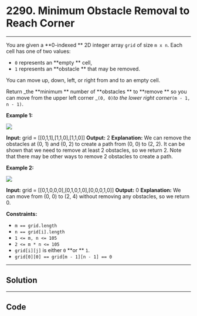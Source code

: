 # 2290. Minimum Obstacle Removal to Reach Corner

---

You are given a **0-indexed ** 2D integer array `grid` of size `m x n`. Each cell has one of two values:

  * `0` represents an **empty ** cell,
  * `1` represents an **obstacle ** that may be removed.



You can move up, down, left, or right from and to an empty cell.

Return _the **minimum ** number of **obstacles ** to **remove ** so you can move from the upper left corner _`(0, 0)`_to the lower right corner_`(m - 1, n - 1)`.

 

**Example 1:**

![](https://assets.leetcode.com/uploads/2022/04/06/example1drawio-1.png)


**Input:** grid = [[0,1,1],[1,1,0],[1,1,0]]
**Output:** 2
**Explanation:** We can remove the obstacles at (0, 1) and (0, 2) to create a path from (0, 0) to (2, 2).
It can be shown that we need to remove at least 2 obstacles, so we return 2.
Note that there may be other ways to remove 2 obstacles to create a path.


**Example 2:**

![](https://assets.leetcode.com/uploads/2022/04/06/example1drawio.png)


**Input:** grid = [[0,1,0,0,0],[0,1,0,1,0],[0,0,0,1,0]]
**Output:** 0
**Explanation:** We can move from (0, 0) to (2, 4) without removing any obstacles, so we return 0.


 

**Constraints:**

  * `m == grid.length`
  * `n == grid[i].length`
  * `1 <= m, n <= 105`
  * `2 <= m * n <= 105`
  * `grid[i][j]` is either `0` **or ** `1`.
  * `grid[0][0] == grid[m - 1][n - 1] == 0`

---

## Solution



---

## Code
```python


```